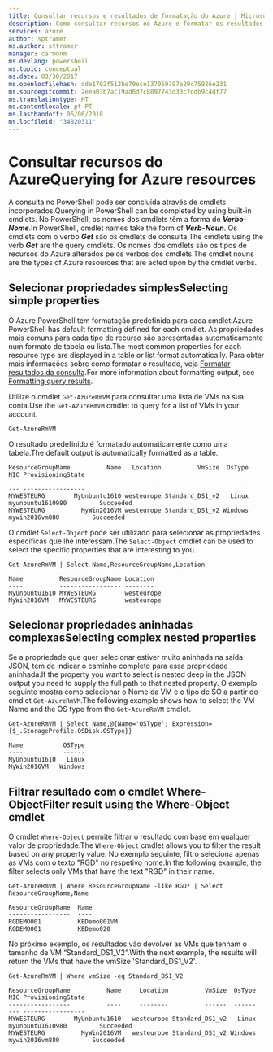```yaml
---
title: Consultar recursos e resultados de formatação do Azure | Microsoft Docs
description: Como consultar recursos no Azure e formatar os resultados.
services: azure
author: sptramer
ms.author: sttramer
manager: carmonm
ms.devlang: powershell
ms.topic: conceptual
ms.date: 03/30/2017
ms.openlocfilehash: dde1702f512be70ece137059797e29c75926e231
ms.sourcegitcommit: 2eea03b7ac19ad6d7c8097743d33c7ddb9c4df77
ms.translationtype: HT
ms.contentlocale: pt-PT
ms.lasthandoff: 06/06/2018
ms.locfileid: "34820311"
---
```

# <a name="querying-for-azure-resources"></a><span data-ttu-id="4f698-103">Consultar recursos do Azure</span><span class="sxs-lookup"><span data-stu-id="4f698-103">Querying for Azure resources</span></span>

<span data-ttu-id="4f698-104">A consulta no PowerShell pode ser concluída através de cmdlets incorporados.</span><span class="sxs-lookup"><span data-stu-id="4f698-104">Querying in PowerShell can be completed by using built-in cmdlets.</span></span> <span data-ttu-id="4f698-105">No PowerShell, os nomes dos cmdlets têm a forma de  **_Verbo-Nome_**.</span><span class="sxs-lookup"><span data-stu-id="4f698-105">In PowerShell, cmdlet names take the form of **_Verb-Noun_**.</span></span> <span data-ttu-id="4f698-106">Os cmdlets com o verbo **_Get_** são os cmdlets de consulta.</span><span class="sxs-lookup"><span data-stu-id="4f698-106">The cmdlets using the verb **_Get_** are the query cmdlets.</span></span> <span data-ttu-id="4f698-107">Os nomes dos cmdlets são os tipos de recursos do Azure alterados pelos verbos dos cmdlets.</span><span class="sxs-lookup"><span data-stu-id="4f698-107">The cmdlet nouns are the types of Azure resources that are acted upon by the cmdlet verbs.</span></span>

## <a name="selecting-simple-properties"></a><span data-ttu-id="4f698-108">Selecionar propriedades simples</span><span class="sxs-lookup"><span data-stu-id="4f698-108">Selecting simple properties</span></span>

<span data-ttu-id="4f698-109">O Azure PowerShell tem formatação predefinida para cada cmdlet.</span><span class="sxs-lookup"><span data-stu-id="4f698-109">Azure PowerShell has default formatting defined for each cmdlet.</span></span> <span data-ttu-id="4f698-110">As propriedades mais comuns para cada tipo de recurso são apresentadas automaticamente num formato de tabela ou lista.</span><span class="sxs-lookup"><span data-stu-id="4f698-110">The most common properties for each resource type are displayed in a table or list format automatically.</span></span> <span data-ttu-id="4f698-111">Para obter mais informações sobre como formatar o resultado, veja [Formatar resultados da consulta](formatting-output.md).</span><span class="sxs-lookup"><span data-stu-id="4f698-111">For more information about formatting output, see [Formatting query results](formatting-output.md).</span></span>

<span data-ttu-id="4f698-112">Utilize o cmdlet `Get-AzureRmVM` para consultar uma lista de VMs na sua conta.</span><span class="sxs-lookup"><span data-stu-id="4f698-112">Use the `Get-AzureRmVM` cmdlet to query for a list of VMs in your account.</span></span>

```azurepowershell-interactive
Get-AzureRmVM
```

<span data-ttu-id="4f698-113">O resultado predefinido é formatado automaticamente como uma tabela.</span><span class="sxs-lookup"><span data-stu-id="4f698-113">The default output is automatically formatted as a table.</span></span>

```output
ResourceGroupName          Name   Location          VmSize  OsType              NIC ProvisioningState
-----------------          ----   --------          ------  ------              --- -----------------
MYWESTEURG        MyUnbuntu1610 westeurope Standard_DS1_v2   Linux myunbuntu1610980         Succeeded
MYWESTEURG          MyWin2016VM westeurope Standard_DS1_v2 Windows   mywin2016vm880         Succeeded
```

<span data-ttu-id="4f698-114">O cmdlet `Select-Object` pode ser utilizado para selecionar as propriedades específicas que lhe interessam.</span><span class="sxs-lookup"><span data-stu-id="4f698-114">The `Select-Object` cmdlet can be used to select the specific properties that are interesting to you.</span></span>

```azurepowershell-interactive
Get-AzureRmVM | Select Name,ResourceGroupName,Location
```

```output
Name          ResourceGroupName Location
----          ----------------- --------
MyUnbuntu1610 MYWESTEURG        westeurope
MyWin2016VM   MYWESTEURG        westeurope
```

## <a name="selecting-complex-nested-properties"></a><span data-ttu-id="4f698-115">Selecionar propriedades aninhadas complexas</span><span class="sxs-lookup"><span data-stu-id="4f698-115">Selecting complex nested properties</span></span>

<span data-ttu-id="4f698-116">Se a propriedade que quer selecionar estiver muito aninhada na saída JSON, tem de indicar o caminho completo para essa propriedade aninhada.</span><span class="sxs-lookup"><span data-stu-id="4f698-116">If the property you want to select is nested deep in the JSON output you need to supply the full path to that nested property.</span></span> <span data-ttu-id="4f698-117">O exemplo seguinte mostra como selecionar o Nome da VM e o tipo de SO a partir do cmdlet `Get-AzureRmVM`.</span><span class="sxs-lookup"><span data-stu-id="4f698-117">The following example shows how to select the VM Name and the OS type from the `Get-AzureRmVM` cmdlet.</span></span>

```azurepowershell-interactive
Get-AzureRmVM | Select Name,@{Name='OSType'; Expression={$_.StorageProfile.OSDisk.OSType}}
```

```output
Name           OSType
----           ------
MyUnbuntu1610   Linux
MyWin2016VM   Windows
```

## <a name="filter-result-using-the-where-object-cmdlet"></a><span data-ttu-id="4f698-118">Filtrar resultado com o cmdlet Where-Object</span><span class="sxs-lookup"><span data-stu-id="4f698-118">Filter result using the Where-Object cmdlet</span></span>

<span data-ttu-id="4f698-119">O cmdlet `Where-Object` permite filtrar o resultado com base em qualquer valor de propriedade.</span><span class="sxs-lookup"><span data-stu-id="4f698-119">The `Where-Object` cmdlet allows you to filter the result based on any property value.</span></span> <span data-ttu-id="4f698-120">No exemplo seguinte, filtro seleciona apenas as VMs com o texto "RGD" no respetivo nome.</span><span class="sxs-lookup"><span data-stu-id="4f698-120">In the following example, the filter selects only VMs that have the text "RGD" in their name.</span></span>

```azurepowershell-interactive
Get-AzureRmVM | Where ResourceGroupName -like RGD* | Select ResourceGroupName,Name
```

```output
ResourceGroupName  Name
-----------------  ----
RGDEMO001          KBDemo001VM
RGDEMO001          KBDemo020
```

<span data-ttu-id="4f698-121">No próximo exemplo, os resultados vão devolver as VMs que tenham o tamanho de VM “Standard_DS1_V2”.</span><span class="sxs-lookup"><span data-stu-id="4f698-121">With the next example, the results will return the VMs that have the vmSize 'Standard_DS1_V2'.</span></span>

```azurepowershell-interactive
Get-AzureRmVM | Where vmSize -eq Standard_DS1_V2
```

```output
ResourceGroupName          Name     Location          VmSize  OsType              NIC ProvisioningState
-----------------          ----     --------          ------  ------              --- -----------------
MYWESTEURG        MyUnbuntu1610   westeurope Standard_DS1_v2   Linux myunbuntu1610980         Succeeded
MYWESTEURG          MyWin2016VM   westeurope Standard_DS1_v2 Windows   mywin2016vm880         Succeeded
```